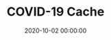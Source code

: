 ---
_schema: default
title: COVID-19 Cache
link: https://www.geocaching.com/geocache/GC8QW2T
owner: The CDC
date: 2020-10-02 00:00:00
log_type: Note
display_coords: N 41° 27.999' W 074° 24.000'
latitude: '41.46665'
longitude: '-74.400'
first_stage: false
bogus: true
zhanna_log:  >-
  Hi, Dr. Redfield (that is your name this week, right?)!


  Rich and I looked at this puzzle on and off for a week or two, testing a few ideas that didn’t work out, before we finally stumbled upon the solution. It was confirmed by the solution checker. We’ll be adding this one to our growing Middletown Geocaching to-do list! Thanks for the puzzle; we enjoyed it, as always!
  

  Zhanna and ~Rich in NEPA~
rich_log:
post_id: 12641
---